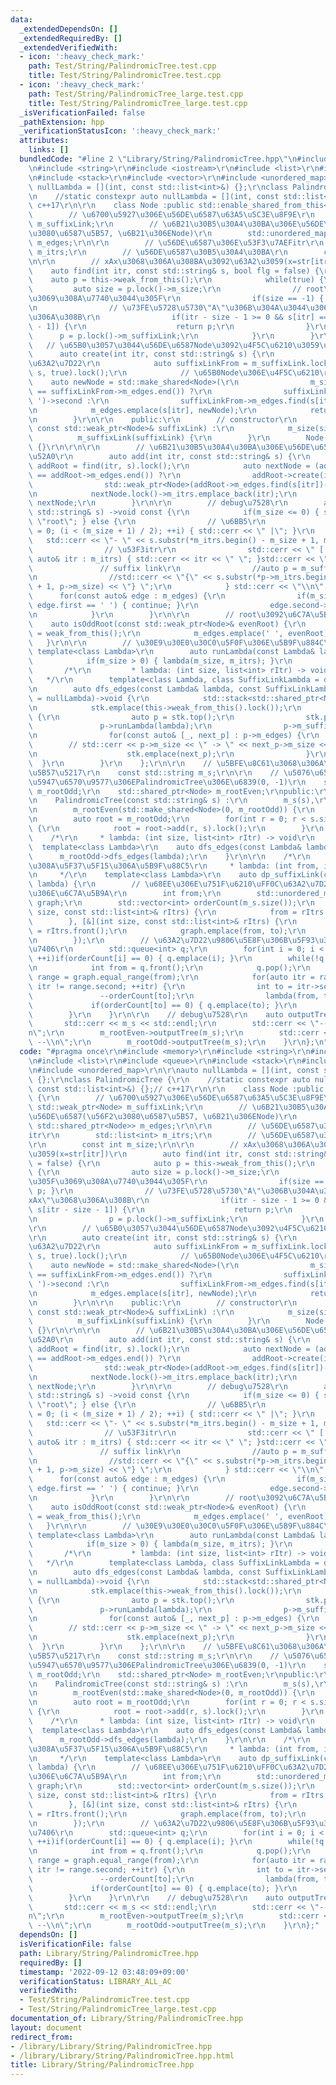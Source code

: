 ```yaml
---
data:
  _extendedDependsOn: []
  _extendedRequiredBy: []
  _extendedVerifiedWith:
  - icon: ':heavy_check_mark:'
    path: Test/String/PalindromicTree.test.cpp
    title: Test/String/PalindromicTree.test.cpp
  - icon: ':heavy_check_mark:'
    path: Test/String/PalindromicTree_large.test.cpp
    title: Test/String/PalindromicTree_large.test.cpp
  _isVerificationFailed: false
  _pathExtension: hpp
  _verificationStatusIcon: ':heavy_check_mark:'
  attributes:
    links: []
  bundledCode: "#line 2 \"Library/String/PalindromicTree.hpp\"\n#include <memory>\r\
    \n#include <string>\r\n#include <iostream>\r\n#include <list>\r\n#include <queue>\r\
    \n#include <stack>\r\n#include <vector>\r\n#include <unordered_map>\r\n\r\nauto\
    \ nullLambda = [](int, const std::list<int>&) {};\r\nclass PalindromicTree {\r\
    \n    //static constexpr auto nullLambda = [](int, const std::list<int>&) {};//\
    \ c++17\r\n\r\n    class Node :public std::enable_shared_from_this<Node> {\r\n\
    \        // \u6700\u5927\u306E\u56DE\u6587\u63A5\u5C3E\u8F9E\r\n        std::weak_ptr<Node>\
    \ m_suffixLink;\r\n        // \u6B21\u30B5\u30A4\u30BA\u306E\u56DE\u6587(\u56F2\
    \u3080\u6587\u5B57, \u6B21\u306ENode)\r\n        std::unordered_map<char, std::shared_ptr<Node>>\
    \ m_edges;\r\n\r\n        // \u56DE\u6587\u306E\u53F3\u7AEFitr\r\n        std::list<int>\
    \ m_itrs;\r\n        // \u56DE\u6587\u30B5\u30A4\u30BA\r\n        const int m_size;\r\
    \n\r\n        // xAx\u3068\u306A\u308BA\u3092\u63A2\u3059(x=str[itr])\r\n    \
    \    auto find(int itr, const std::string& s, bool flg = false) {\r\n        \
    \    auto p = this->weak_from_this();\r\n            while(true) {\r\n       \
    \         auto size = p.lock()->m_size;\r\n                // root\u306B\u305F\
    \u3069\u308A\u7740\u3044\u305F\r\n                if(size == -1) { return p; }\r\
    \n                // \u73FE\u5728\u5730\"A\"\u306B\u304A\u3044\u3066\"xAx\"\u3068\
    \u306A\u308B\r\n                if(itr - size - 1 >= 0 && s[itr] == s[itr - size\
    \ - 1]) {\r\n                    return p;\r\n                }\r\n          \
    \      p = p.lock()->m_suffixLink;\r\n            }\r\n        }\r\n\r\n     \
    \   // \u65B0\u3057\u3044\u56DE\u6587Node\u3092\u4F5C\u6210\u3059\u308B\r\n  \
    \      auto create(int itr, const std::string& s) {\r\n            // suffixLink\u306E\
    \u63A2\u7D22\r\n            auto suffixLinkFrom = m_suffixLink.lock()/*->m_suffixLink.lock()*/->find(itr,\
    \ s, true).lock();\r\n            // \u65B0Node\u306E\u4F5C\u6210\r\n        \
    \    auto newNode = std::make_shared<Node>(\r\n                m_size + 2, (suffixLinkFrom->m_edges.find(s[itr])\
    \ == suffixLinkFrom->m_edges.end()) ?\r\n                suffixLinkFrom->m_edges.find('\
    \ ')->second :\r\n                suffixLinkFrom->m_edges.find(s[itr])->second);\r\
    \n            m_edges.emplace(s[itr], newNode);\r\n            return std::weak_ptr<Node>(newNode);\r\
    \n        }\r\n\r\n    public:\r\n        // constructor\r\n        Node(int size,\
    \ const std::weak_ptr<Node>& suffixLink) :\r\n            m_size(size),\r\n  \
    \          m_suffixLink(suffixLink) {\r\n        }\r\n        Node() :m_size(-1)\
    \ {}\r\n\r\n\r\n        // \u6B21\u30B5\u30A4\u30BA\u306E\u56DE\u6587\u3092\u8FFD\
    \u52A0\r\n        auto add(int itr, const std::string& s) {\r\n            auto\
    \ addRoot = find(itr, s).lock();\r\n            auto nextNode = (addRoot->m_edges.find(s[itr])\
    \ == addRoot->m_edges.end()) ?\r\n                addRoot->create(itr, s) :\r\n\
    \                std::weak_ptr<Node>(addRoot->m_edges.find(s[itr])->second);\r\
    \n            nextNode.lock()->m_itrs.emplace_back(itr);\r\n            return\
    \ nextNode;\r\n        }\r\n\r\n        // debug\u7528\r\n        auto outputTree(const\
    \ std::string& s) ->void const {\r\n            if(m_size <= 0) { std::cerr <<\
    \ \"root\"; } else {\r\n                // \u6BB5\r\n                for(int i\
    \ = 0; (i < (m_size + 1) / 2); ++i) { std::cerr << \" |\"; }\r\n             \
    \   std::cerr << \"- \" << s.substr(*m_itrs.begin() - m_size + 1, m_size);\r\n\
    \                // \u53F3itr\r\n                std::cerr << \" [ \"; for(const\
    \ auto& itr : m_itrs) { std::cerr << itr << \" \"; }std::cerr << \"] \";\r\n \
    \               // suffix link\r\n                //auto p = m_suffixLink.lock();\r\
    \n                //std::cerr << \"{\" << s.substr(*p->m_itrs.begin() - p->m_size\
    \ + 1, p->m_size) << \"} \";\r\n            } std::cerr << \"\\n\";\r\n      \
    \      for(const auto& edge : m_edges) {\r\n                if(m_size == -1 &&\
    \ edge.first == ' ') { continue; }\r\n                edge.second->outputTree(s);\r\
    \n            }\r\n        }\r\n\r\n        // root\u3092\u6C7A\u5B9A\r\n    \
    \    auto isOddRoot(const std::weak_ptr<Node>& evenRoot) {\r\n            m_suffixLink\
    \ = weak_from_this();\r\n            m_edges.emplace(' ', evenRoot);\r\n     \
    \   }\r\n\r\n        // \u30E9\u30E0\u30C0\u5F0F\u306E\u5B9F\u884C\r\n       \
    \ template<class Lambda>\r\n        auto runLambda(const Lambda& lambda) {\r\n\
    \            if(m_size > 0) { lambda(m_size, m_itrs); }\r\n        }\r\n\r\n \
    \       /*\r\n         * lambda: (int size, list<int> rItr) -> void\r\n      \
    \   */\r\n        template<class Lambda, class SuffixLinkLambda = decltype(nullLambda)>\r\
    \n        auto dfs_edges(const Lambda& lambda, const SuffixLinkLambda& slLambda\
    \ = nullLambda)->void {\r\n            std::stack<std::shared_ptr<Node>> stk;\r\
    \n            stk.emplace(this->weak_from_this().lock());\r\n            while(!stk.empty())\
    \ {\r\n                auto p = stk.top();\r\n                stk.pop();\r\n \
    \               p->runLambda(lambda);\r\n                p->m_suffixLink.lock()->runLambda(slLambda);\r\
    \n                for(const auto& [_, next_p] : p->m_edges) {\r\n            \
    \        // std::cerr << p->m_size << \" -> \" << next_p->m_size << std::endl;\r\
    \n                    stk.emplace(next_p);\r\n                }\r\n          \
    \  }\r\n        }\r\n    };\r\n\r\n    // \u5BFE\u8C61\u3068\u306A\u308B\u6587\
    \u5B57\u5217\r\n    const std::string m_s;\r\n\r\n    // \u5076\u6570\u9577\uFF0C\
    \u5947\u6570\u9577\u306EPalindromicTree\u306E\u6839(0, -1)\r\n    std::shared_ptr<Node>\
    \ m_rootOdd;\r\n    std::shared_ptr<Node> m_rootEven;\r\npublic:\r\n    // constructor\r\
    \n    PalindromicTree(const std::string& s) :\r\n        m_s(s),\r\n        m_rootOdd(std::make_shared<Node>()),\r\
    \n        m_rootEven(std::make_shared<Node>(0, m_rootOdd)) {\r\n        m_rootOdd->isOddRoot(m_rootEven);\r\
    \n        auto root = m_rootOdd;\r\n        for(int r = 0; r < s.size(); ++r)\
    \ {\r\n            root = root->add(r, s).lock();\r\n        }\r\n    }\r\n\r\n\
    \    /*\r\n     * lambda: (int size, list<int> rItr) -> void\r\n     */\r\n  \
    \  template<class Lambda>\r\n    auto dfs_edges(const Lambda& lambda) {\r\n  \
    \      m_rootOdd->dfs_edges(lambda);\r\n    }\r\n\r\n    /*\r\n     * \u304B\u306A\
    \u308A\u5F37\u5F15\u306A\u5B9F\u88C5\r\n     * lambda: (int from, int to) -> void\r\
    \n     */\r\n    template<class Lambda>\r\n    auto dp_suffixLink(const Lambda&\
    \ lambda) {\r\n        // \u68EE\u306E\u751F\u6210\uFF0C\u63A2\u7D22\u9806\u5E8F\
    \u306E\u6C7A\u5B9A\r\n        int from;\r\n        std::unordered_map<int, int>\
    \ graph;\r\n        std::vector<int> orderCount(m_s.size());\r\n        m_rootOdd->dfs_edges([&](int\
    \ size, const std::list<int>& rItrs) {\r\n            from = rItrs.front();\r\n\
    \        }, [&](int size, const std::list<int>& rItrs) {\r\n            int to\
    \ = rItrs.front();\r\n            graph.emplace(from, to);\r\n            ++orderCount[to];\r\
    \n        });\r\n        // \u63A2\u7D22\u9806\u5E8F\u306B\u5F93\u3063\u3066\u51E6\
    \u7406\r\n        std::queue<int> q;\r\n        for(int i = 0; i < m_s.size();\
    \ ++i)if(orderCount[i] == 0) { q.emplace(i); }\r\n        while(!q.empty()) {\r\
    \n            int from = q.front();\r\n            q.pop();\r\n            auto\
    \ range = graph.equal_range(from);\r\n            for(auto itr = range.first;\
    \ itr != range.second; ++itr) {\r\n                int to = itr->second;\r\n \
    \               --orderCount[to];\r\n                lambda(from, to);\r\n   \
    \             if(orderCount[to] == 0) { q.emplace(to); }\r\n            }\r\n\
    \        }\r\n    }\r\n\r\n    // debug\u7528\r\n    auto outputTree() {\r\n \
    \       std::cerr << m_s << std::endl;\r\n        std::cerr << \"-- even --\\\
    n\";\r\n        m_rootEven->outputTree(m_s);\r\n        std::cerr << \"-- odd\
    \ --\\n\";\r\n        m_rootOdd->outputTree(m_s);\r\n    }\r\n};\n"
  code: "#pragma once\r\n#include <memory>\r\n#include <string>\r\n#include <iostream>\r\
    \n#include <list>\r\n#include <queue>\r\n#include <stack>\r\n#include <vector>\r\
    \n#include <unordered_map>\r\n\r\nauto nullLambda = [](int, const std::list<int>&)\
    \ {};\r\nclass PalindromicTree {\r\n    //static constexpr auto nullLambda = [](int,\
    \ const std::list<int>&) {};// c++17\r\n\r\n    class Node :public std::enable_shared_from_this<Node>\
    \ {\r\n        // \u6700\u5927\u306E\u56DE\u6587\u63A5\u5C3E\u8F9E\r\n       \
    \ std::weak_ptr<Node> m_suffixLink;\r\n        // \u6B21\u30B5\u30A4\u30BA\u306E\
    \u56DE\u6587(\u56F2\u3080\u6587\u5B57, \u6B21\u306ENode)\r\n        std::unordered_map<char,\
    \ std::shared_ptr<Node>> m_edges;\r\n\r\n        // \u56DE\u6587\u306E\u53F3\u7AEF\
    itr\r\n        std::list<int> m_itrs;\r\n        // \u56DE\u6587\u30B5\u30A4\u30BA\
    \r\n        const int m_size;\r\n\r\n        // xAx\u3068\u306A\u308BA\u3092\u63A2\
    \u3059(x=str[itr])\r\n        auto find(int itr, const std::string& s, bool flg\
    \ = false) {\r\n            auto p = this->weak_from_this();\r\n            while(true)\
    \ {\r\n                auto size = p.lock()->m_size;\r\n                // root\u306B\
    \u305F\u3069\u308A\u7740\u3044\u305F\r\n                if(size == -1) { return\
    \ p; }\r\n                // \u73FE\u5728\u5730\"A\"\u306B\u304A\u3044\u3066\"\
    xAx\"\u3068\u306A\u308B\r\n                if(itr - size - 1 >= 0 && s[itr] ==\
    \ s[itr - size - 1]) {\r\n                    return p;\r\n                }\r\
    \n                p = p.lock()->m_suffixLink;\r\n            }\r\n        }\r\n\
    \r\n        // \u65B0\u3057\u3044\u56DE\u6587Node\u3092\u4F5C\u6210\u3059\u308B\
    \r\n        auto create(int itr, const std::string& s) {\r\n            // suffixLink\u306E\
    \u63A2\u7D22\r\n            auto suffixLinkFrom = m_suffixLink.lock()/*->m_suffixLink.lock()*/->find(itr,\
    \ s, true).lock();\r\n            // \u65B0Node\u306E\u4F5C\u6210\r\n        \
    \    auto newNode = std::make_shared<Node>(\r\n                m_size + 2, (suffixLinkFrom->m_edges.find(s[itr])\
    \ == suffixLinkFrom->m_edges.end()) ?\r\n                suffixLinkFrom->m_edges.find('\
    \ ')->second :\r\n                suffixLinkFrom->m_edges.find(s[itr])->second);\r\
    \n            m_edges.emplace(s[itr], newNode);\r\n            return std::weak_ptr<Node>(newNode);\r\
    \n        }\r\n\r\n    public:\r\n        // constructor\r\n        Node(int size,\
    \ const std::weak_ptr<Node>& suffixLink) :\r\n            m_size(size),\r\n  \
    \          m_suffixLink(suffixLink) {\r\n        }\r\n        Node() :m_size(-1)\
    \ {}\r\n\r\n\r\n        // \u6B21\u30B5\u30A4\u30BA\u306E\u56DE\u6587\u3092\u8FFD\
    \u52A0\r\n        auto add(int itr, const std::string& s) {\r\n            auto\
    \ addRoot = find(itr, s).lock();\r\n            auto nextNode = (addRoot->m_edges.find(s[itr])\
    \ == addRoot->m_edges.end()) ?\r\n                addRoot->create(itr, s) :\r\n\
    \                std::weak_ptr<Node>(addRoot->m_edges.find(s[itr])->second);\r\
    \n            nextNode.lock()->m_itrs.emplace_back(itr);\r\n            return\
    \ nextNode;\r\n        }\r\n\r\n        // debug\u7528\r\n        auto outputTree(const\
    \ std::string& s) ->void const {\r\n            if(m_size <= 0) { std::cerr <<\
    \ \"root\"; } else {\r\n                // \u6BB5\r\n                for(int i\
    \ = 0; (i < (m_size + 1) / 2); ++i) { std::cerr << \" |\"; }\r\n             \
    \   std::cerr << \"- \" << s.substr(*m_itrs.begin() - m_size + 1, m_size);\r\n\
    \                // \u53F3itr\r\n                std::cerr << \" [ \"; for(const\
    \ auto& itr : m_itrs) { std::cerr << itr << \" \"; }std::cerr << \"] \";\r\n \
    \               // suffix link\r\n                //auto p = m_suffixLink.lock();\r\
    \n                //std::cerr << \"{\" << s.substr(*p->m_itrs.begin() - p->m_size\
    \ + 1, p->m_size) << \"} \";\r\n            } std::cerr << \"\\n\";\r\n      \
    \      for(const auto& edge : m_edges) {\r\n                if(m_size == -1 &&\
    \ edge.first == ' ') { continue; }\r\n                edge.second->outputTree(s);\r\
    \n            }\r\n        }\r\n\r\n        // root\u3092\u6C7A\u5B9A\r\n    \
    \    auto isOddRoot(const std::weak_ptr<Node>& evenRoot) {\r\n            m_suffixLink\
    \ = weak_from_this();\r\n            m_edges.emplace(' ', evenRoot);\r\n     \
    \   }\r\n\r\n        // \u30E9\u30E0\u30C0\u5F0F\u306E\u5B9F\u884C\r\n       \
    \ template<class Lambda>\r\n        auto runLambda(const Lambda& lambda) {\r\n\
    \            if(m_size > 0) { lambda(m_size, m_itrs); }\r\n        }\r\n\r\n \
    \       /*\r\n         * lambda: (int size, list<int> rItr) -> void\r\n      \
    \   */\r\n        template<class Lambda, class SuffixLinkLambda = decltype(nullLambda)>\r\
    \n        auto dfs_edges(const Lambda& lambda, const SuffixLinkLambda& slLambda\
    \ = nullLambda)->void {\r\n            std::stack<std::shared_ptr<Node>> stk;\r\
    \n            stk.emplace(this->weak_from_this().lock());\r\n            while(!stk.empty())\
    \ {\r\n                auto p = stk.top();\r\n                stk.pop();\r\n \
    \               p->runLambda(lambda);\r\n                p->m_suffixLink.lock()->runLambda(slLambda);\r\
    \n                for(const auto& [_, next_p] : p->m_edges) {\r\n            \
    \        // std::cerr << p->m_size << \" -> \" << next_p->m_size << std::endl;\r\
    \n                    stk.emplace(next_p);\r\n                }\r\n          \
    \  }\r\n        }\r\n    };\r\n\r\n    // \u5BFE\u8C61\u3068\u306A\u308B\u6587\
    \u5B57\u5217\r\n    const std::string m_s;\r\n\r\n    // \u5076\u6570\u9577\uFF0C\
    \u5947\u6570\u9577\u306EPalindromicTree\u306E\u6839(0, -1)\r\n    std::shared_ptr<Node>\
    \ m_rootOdd;\r\n    std::shared_ptr<Node> m_rootEven;\r\npublic:\r\n    // constructor\r\
    \n    PalindromicTree(const std::string& s) :\r\n        m_s(s),\r\n        m_rootOdd(std::make_shared<Node>()),\r\
    \n        m_rootEven(std::make_shared<Node>(0, m_rootOdd)) {\r\n        m_rootOdd->isOddRoot(m_rootEven);\r\
    \n        auto root = m_rootOdd;\r\n        for(int r = 0; r < s.size(); ++r)\
    \ {\r\n            root = root->add(r, s).lock();\r\n        }\r\n    }\r\n\r\n\
    \    /*\r\n     * lambda: (int size, list<int> rItr) -> void\r\n     */\r\n  \
    \  template<class Lambda>\r\n    auto dfs_edges(const Lambda& lambda) {\r\n  \
    \      m_rootOdd->dfs_edges(lambda);\r\n    }\r\n\r\n    /*\r\n     * \u304B\u306A\
    \u308A\u5F37\u5F15\u306A\u5B9F\u88C5\r\n     * lambda: (int from, int to) -> void\r\
    \n     */\r\n    template<class Lambda>\r\n    auto dp_suffixLink(const Lambda&\
    \ lambda) {\r\n        // \u68EE\u306E\u751F\u6210\uFF0C\u63A2\u7D22\u9806\u5E8F\
    \u306E\u6C7A\u5B9A\r\n        int from;\r\n        std::unordered_map<int, int>\
    \ graph;\r\n        std::vector<int> orderCount(m_s.size());\r\n        m_rootOdd->dfs_edges([&](int\
    \ size, const std::list<int>& rItrs) {\r\n            from = rItrs.front();\r\n\
    \        }, [&](int size, const std::list<int>& rItrs) {\r\n            int to\
    \ = rItrs.front();\r\n            graph.emplace(from, to);\r\n            ++orderCount[to];\r\
    \n        });\r\n        // \u63A2\u7D22\u9806\u5E8F\u306B\u5F93\u3063\u3066\u51E6\
    \u7406\r\n        std::queue<int> q;\r\n        for(int i = 0; i < m_s.size();\
    \ ++i)if(orderCount[i] == 0) { q.emplace(i); }\r\n        while(!q.empty()) {\r\
    \n            int from = q.front();\r\n            q.pop();\r\n            auto\
    \ range = graph.equal_range(from);\r\n            for(auto itr = range.first;\
    \ itr != range.second; ++itr) {\r\n                int to = itr->second;\r\n \
    \               --orderCount[to];\r\n                lambda(from, to);\r\n   \
    \             if(orderCount[to] == 0) { q.emplace(to); }\r\n            }\r\n\
    \        }\r\n    }\r\n\r\n    // debug\u7528\r\n    auto outputTree() {\r\n \
    \       std::cerr << m_s << std::endl;\r\n        std::cerr << \"-- even --\\\
    n\";\r\n        m_rootEven->outputTree(m_s);\r\n        std::cerr << \"-- odd\
    \ --\\n\";\r\n        m_rootOdd->outputTree(m_s);\r\n    }\r\n};"
  dependsOn: []
  isVerificationFile: false
  path: Library/String/PalindromicTree.hpp
  requiredBy: []
  timestamp: '2022-09-12 03:48:09+09:00'
  verificationStatus: LIBRARY_ALL_AC
  verifiedWith:
  - Test/String/PalindromicTree.test.cpp
  - Test/String/PalindromicTree_large.test.cpp
documentation_of: Library/String/PalindromicTree.hpp
layout: document
redirect_from:
- /library/Library/String/PalindromicTree.hpp
- /library/Library/String/PalindromicTree.hpp.html
title: Library/String/PalindromicTree.hpp
---
```

